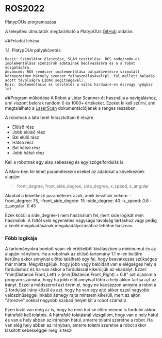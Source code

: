 # ROS2022
PlatypOUs programozása

A telepítési útmutatók megtalálható a PlatypOUs [GitHub](https://github.com/ABC-iRobotics/PlatypOUs-Mobile-Robot-Platform) oldalán.

##Feladat leírása

1.1. PlatypOUs pályakövetés

    Basic: Szimulátor élesztése, SLAM tesztelése. ROS node/node-ok implementálása szenzorok adatainak beolvasására és a a robot mozgatására.
    Advanced: ROS rendszer implementálása pályakövetésre szimulált környezetben bármely szenzor felhasználásával(pl. fal mellett haladás adott távolságra LIDAR segítségével).
    Epic: Implementáció és tesztelés a valós hardware-en és/vagy nyűgözz le!

##Program működése
A Robot a Lidar Scanner-ét használja a navigáláshoz, ami viszont belerak random 0 és 1000+ értékeket.
Ezeket ki kell szűrni, ami megtalálható a [LaserScan](http://docs.ros.org/en/noetic/api/sensor_msgs/html/msg/LaserScan.html) dokumentációjának a ranges részében.

A robotnak a látó terét felosztottam 6 részre.
- Elülső rész
- Jobb elülső rész
- Bal elülő rész
- Hátsó rész
- Bal hátsó rész
- Jobb hátsó rész

Kell a robotnak egy alap sebesség és egy szögelfordulás is.

A Main-ben fel lehet paraméterezni ezeket az adatokat a következőek alapján:
> front_degree, front_side_degree, side_degree, x_speed, z_angular

Alapból a következő paraméterek azok, amik beváltak nekem: 
-front_degree: 75, 
-front_side_degree: 15
-side_degree: 40
-x_speed: 0.6
-z_angular: 0.45

Ezek közül a side_degree-t nem használom fel, mert side logikát nem használok.
A faltól való egyenletes nagyságú távolság tartáshoz vagy pedig a kerék megakadásának
megakadályozásához lehetne hasznos.

### Főbb logikája

A tartományokra bontott scan-ek értékeiből kiválasztom a minimumut és az alapján irányítom.
Ha a robotnak az elülső tartomány 1.1 m-en belülre kerülne akkor annyival előtte található egy fal, hogy beavatkozás szükséges már miatta.
Megvizsgáljuk, hogy jobb vagy baloldalt van e elégséges hely a forduláshoz és ha van akkor a fordulással kikerüljük az ekadályt.
Ezzel: "min(Distance.Front_Left) > (min(Distance.Front_Right) + 0.8" azt díjazom a program számára, hogy ha jobb elől annyival több a hely akkor tartsa azt az irányt.
Ezzel a módszerrel azt érem el, hogy ne kacsázzon annyira a robot a 2 fordulási irány közül és azt, hogy ha van egy ajtó akkor ezzel nagyobb valószínűséggel inkább átmegy rajta mintsem kikerüli, mert az ajtón "átnézve" sokkal nagyobb szabad helyet lát a robot számára.

Ezen kívül van még az is, hogy ha nem tud se előre menne is fordulni akkor hátrafelé kell tolatnia.
A hátrafelé tolatásnál vizsgálom, hogy van e hely hátul és van e hely abban az irányban hátul, amerre tolatni szeretne a robot.
Ha van elég hely abban az irányban, amerre tolatni szeretne a robot akkor lassított sebességgel meg is teszi.

